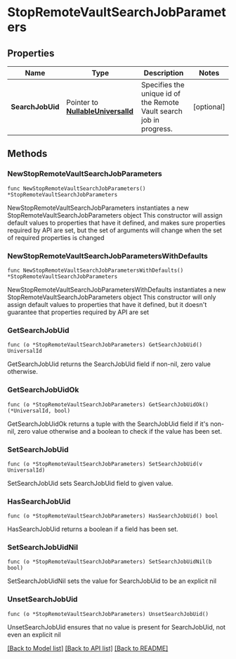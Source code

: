 # StopRemoteVaultSearchJobParameters

## Properties

Name | Type | Description | Notes
------------ | ------------- | ------------- | -------------
**SearchJobUid** | Pointer to [**NullableUniversalId**](UniversalId.md) | Specifies the unique id of the Remote Vault search job in progress. | [optional] 

## Methods

### NewStopRemoteVaultSearchJobParameters

`func NewStopRemoteVaultSearchJobParameters() *StopRemoteVaultSearchJobParameters`

NewStopRemoteVaultSearchJobParameters instantiates a new StopRemoteVaultSearchJobParameters object
This constructor will assign default values to properties that have it defined,
and makes sure properties required by API are set, but the set of arguments
will change when the set of required properties is changed

### NewStopRemoteVaultSearchJobParametersWithDefaults

`func NewStopRemoteVaultSearchJobParametersWithDefaults() *StopRemoteVaultSearchJobParameters`

NewStopRemoteVaultSearchJobParametersWithDefaults instantiates a new StopRemoteVaultSearchJobParameters object
This constructor will only assign default values to properties that have it defined,
but it doesn't guarantee that properties required by API are set

### GetSearchJobUid

`func (o *StopRemoteVaultSearchJobParameters) GetSearchJobUid() UniversalId`

GetSearchJobUid returns the SearchJobUid field if non-nil, zero value otherwise.

### GetSearchJobUidOk

`func (o *StopRemoteVaultSearchJobParameters) GetSearchJobUidOk() (*UniversalId, bool)`

GetSearchJobUidOk returns a tuple with the SearchJobUid field if it's non-nil, zero value otherwise
and a boolean to check if the value has been set.

### SetSearchJobUid

`func (o *StopRemoteVaultSearchJobParameters) SetSearchJobUid(v UniversalId)`

SetSearchJobUid sets SearchJobUid field to given value.

### HasSearchJobUid

`func (o *StopRemoteVaultSearchJobParameters) HasSearchJobUid() bool`

HasSearchJobUid returns a boolean if a field has been set.

### SetSearchJobUidNil

`func (o *StopRemoteVaultSearchJobParameters) SetSearchJobUidNil(b bool)`

 SetSearchJobUidNil sets the value for SearchJobUid to be an explicit nil

### UnsetSearchJobUid
`func (o *StopRemoteVaultSearchJobParameters) UnsetSearchJobUid()`

UnsetSearchJobUid ensures that no value is present for SearchJobUid, not even an explicit nil

[[Back to Model list]](../README.md#documentation-for-models) [[Back to API list]](../README.md#documentation-for-api-endpoints) [[Back to README]](../README.md)


